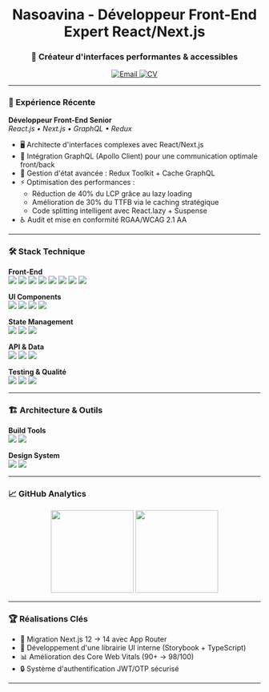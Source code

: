 <h1 align="center">Nasoavina - Développeur Front-End Expert React/Next.js</h1>
<h3 align="center">🚀 Créateur d'interfaces performantes & accessibles</h3>

<p align="center">
  <a href="mailto:nasoavina.m@gmail.com">
    <img src="https://img.shields.io/badge/Gmail-EA4335?style=for-the-badge&logo=gmail&logoColor=white" alt="Email">
  </a>
  <a href="[https://github.com/nassoa/nassoa/blob/master/resume/Nasoavina-CV.pdf](https://www.nasoavina.site/cv/Nasoavina-CV.pdf)" target="_blank">
    <img src="https://img.shields.io/badge/CV-4285F4?style=for-the-badge&logo=adobe-acrobat-reader&logoColor=white" alt="CV">
  </a>
</p>

---

### 💼 Expérience Récente

**Développeur Front-End Senior**  
_React.js • Next.js • GraphQL • Redux_

- 🖥 Architecte d'interfaces complexes avec React/Next.js
- 🔗 Intégration GraphQL (Apollo Client) pour une communication optimale front/back
- 🧮 Gestion d'état avancée : Redux Toolkit + Cache GraphQL
- ⚡ Optimisation des performances :
  - Réduction de 40% du LCP grâce au lazy loading
  - Amélioration de 30% du TTFB via le caching stratégique
  - Code splitting intelligent avec React.lazy + Suspense
- ♿ Audit et mise en conformité RGAA/WCAG 2.1 AA

---

### 🛠 Stack Technique

**Front-End**  
<img src="https://img.shields.io/badge/HTML5-E34F26?style=flat&logo=html5&logoColor=white"/>
<img src="https://img.shields.io/badge/Sass-CC6699?style=flat&logo=sass&logoColor=white"/>
<img src="https://img.shields.io/badge/JavaScript-F7DF1E?style=flat&logo=javascript&logoColor=black"/>
<img src="https://img.shields.io/badge/React-61DAFB?style=flat&logo=react&logoColor=black"/>
<img src="https://img.shields.io/badge/Next.js-000000?style=flat&logo=nextdotjs&logoColor=white"/>
<img src="https://img.shields.io/badge/TypeScript-3178C6?style=flat&logo=typescript&logoColor=white"/>
<img src="https://img.shields.io/badge/Gatsby.js-663399?style=flat&logo=gatsby&logoColor=white"/>
<img src="https://img.shields.io/badge/Webpack-8DD6F9?style=flat&logo=webpack&logoColor=black"/>

**UI Components**  
<img src="https://img.shields.io/badge/Tailwind_CSS-06B6D4?style=flat&logo=tailwind-css&logoColor=white"/>
<img src="https://img.shields.io/badge/Radix_UI-161618?style=flat&logo=radix-ui&logoColor=white"/>
<img src="https://img.shields.io/badge/Shadcn/ui-0F172A?style=flat&logo=tailwindcss&logoColor=38BDF8"/>
<img src="https://img.shields.io/badge/Preline_UI-3167FF?style=flat&logo=preline&logoColor=white"/>

**State Management**  
<img src="https://img.shields.io/badge/Redux-764ABC?style=flat&logo=redux&logoColor=white"/>
<img src="https://img.shields.io/badge/Zustand-764ABC?style=flat&logo=zustand&logoColor=white"/>
<img src="https://img.shields.io/badge/React_Query-FF4154?style=flat&logo=react-query&logoColor=white"/>

**API & Data**  
<img src="https://img.shields.io/badge/GraphQL-E10098?style=flat&logo=graphql&logoColor=white"/>
<img src="https://img.shields.io/badge/Apollo_Client-311C87?style=flat&logo=apollographql&logoColor=white"/>
<img src="https://img.shields.io/badge/REST-FF6F61?style=flat&logo=json&logoColor=white"/>

**Testing & Qualité**  
<img src="https://img.shields.io/badge/Playwright-2EAD33?style=flat&logo=playwright&logoColor=white"/>
<img src="https://img.shields.io/badge/Jest-C21325?style=flat&logo=jest&logoColor=white"/>
<img src="https://img.shields.io/badge/Lighthouse-F44B21?style=flat&logo=lighthouse&logoColor=white"/>

---

### 🏗 Architecture & Outils

**Build Tools**  
<img src="https://img.shields.io/badge/Turborepo-EF4444?style=flat&logo=turborepo&logoColor=white"/>
<img src="https://img.shields.io/badge/Vite-646CFF?style=flat&logo=vite&logoColor=white"/>

**Design System**  
<img src="https://img.shields.io/badge/Storybook-FF4785?style=flat&logo=storybook&logoColor=white"/>
<img src="https://img.shields.io/badge/Figma-F24E1E?style=flat&logo=figma&logoColor=white"/>

---

### 📈 GitHub Analytics

<div align="center">
  <img height="165" src="https://github-readme-stats.vercel.app/api?username=nassoa&show_icons=true&theme=radical&hide=stars,prs"/>
  <img height="165" src="https://github-readme-stats.vercel.app/api/top-langs/?username=nassoa&layout=compact&theme=radical"/>
</div>

---

### 🏆 Réalisations Clés

- 🚀 Migration Next.js 12 → 14 avec App Router
- 🧩 Développement d'une librairie UI interne (Storybook + TypeScript)
- 📊 Amélioration des Core Web Vitals (90+ → 98/100)
- 🔒 Système d'authentification JWT/OTP sécurisé

---
